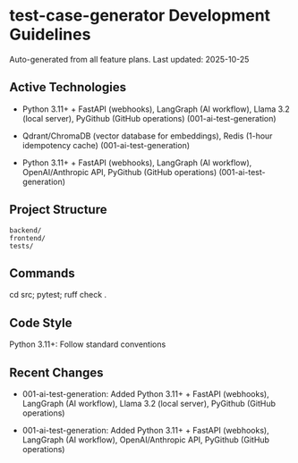 ﻿# test-case-generator Development Guidelines

Auto-generated from all feature plans. Last updated: 2025-10-25

## Active Technologies
- Python 3.11+ + FastAPI (webhooks), LangGraph (AI workflow), Llama 3.2 (local server), PyGithub (GitHub operations) (001-ai-test-generation)
- Qdrant/ChromaDB (vector database for embeddings), Redis (1-hour idempotency cache) (001-ai-test-generation)

- Python 3.11+ + FastAPI (webhooks), LangGraph (AI workflow), OpenAI/Anthropic API, PyGithub (GitHub operations) (001-ai-test-generation)

## Project Structure

```text
backend/
frontend/
tests/
```

## Commands

cd src; pytest; ruff check .

## Code Style

Python 3.11+: Follow standard conventions

## Recent Changes
- 001-ai-test-generation: Added Python 3.11+ + FastAPI (webhooks), LangGraph (AI workflow), Llama 3.2 (local server), PyGithub (GitHub operations)

- 001-ai-test-generation: Added Python 3.11+ + FastAPI (webhooks), LangGraph (AI workflow), OpenAI/Anthropic API, PyGithub (GitHub operations)

<!-- MANUAL ADDITIONS START -->
<!-- MANUAL ADDITIONS END -->
